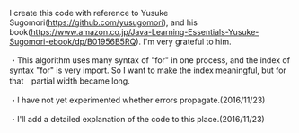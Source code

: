  I create this code with reference to Yusuke Sugomori(https://github.com/yusugomori), and 
his book(https://www.amazon.co.jp/Java-Learning-Essentials-Yusuke-Sugomori-ebook/dp/B01956B5RQ).
I'm very grateful to him.

・This algorithm uses many syntax of "for" in one process, and the index of syntax "for" is very import.
So I want to make the index meaningful, but for that　partial width became long.

・I have not yet experimented whether errors propagate.(2016/11/23)
 
・I'll add a detailed explanation of the code to this place.(2016/11/23)
